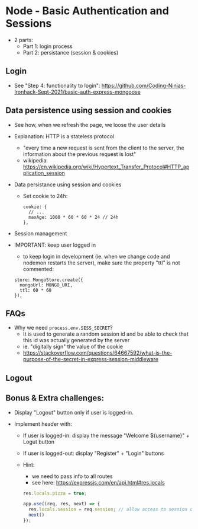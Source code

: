 



# Node - Basic Authentication and Sessions

<!--

@todo: 
- provide boilerplate code with steps 1-4 (or at least 1-2) already done (students would clone, avoiding all those steps that by now they should know)


@Luis: follow students portal (~~highlighted, july21~~)

-->


- 2 parts:
  - Part 1: login process
  - Part 2: persistance (session & cookies)


## Login

- See "Step 4: functionality to login":
  https://github.com/Coding-Ninjas-Ironhack-Sept-2021/basic-auth-express-mongoose



## Data persistence using session and cookies

- See how, when we refresh the page, we loose the user details

- Explanation: HTTP is a stateless protocol
  - "every time a new request is sent from the client to the server, the information about the previous request is lost"
  - wikipedia: https://en.wikipedia.org/wiki/Hypertext_Transfer_Protocol#HTTP_application_session



- Data persistance using session and cookies

  - Set cookie to 24h:

    ```
    cookie: {
      // ...
      maxAge: 1000 * 60 * 60 * 24 // 24h
    },
    ```


- Session management


<!-- 

  @luis: 
  - to keep the codealong a little bit shorter, apply this changes at the same time of the previous step (sessions + store sessions in DB, at the same time).
  - for that, 
    - install both packages together
    - create "session.config.js" with the final result.

-->

  - IMPORTANT: keep user logged in
    - to keep login in development (ie. when we change code and nodemon restarts the server), make sure the property "ttl" is not commented:

    ```
    store: MongoStore.create({
      mongoUrl: MONGO_URI,
      ttl: 60 * 60
    }),
    ```


## FAQs

- Why we need `process.env.SESS_SECRET`?
  - It is used to generate a random session id and be able to check that this id was actually generated by the server
  - ie. "digitally sign" the value of the cookie 
  - https://stackoverflow.com/questions/64667592/what-is-the-purpose-of-the-secret-in-express-session-middleware




## Logout





## Bonus & Extra challenges:

- Display "Logout" button only if user is logged-in.

- Implement header with:
  - If user is logged-in: display the message "Welcome ${username}" + Logut button
  - If user is logged-out: display "Register" + "Login" buttons


  - Hint: 
    - we need to pass info to all routes
    - see here: https://expressjs.com/en/api.html#res.locals


    ```javascript
    res.locals.pizza = true;
    ```


    ```javascript
    app.use((req, res, next) => {
      res.locals.session = req.session; // allow access to session data from layout.hbs
      next()
    });
    
    ```

    